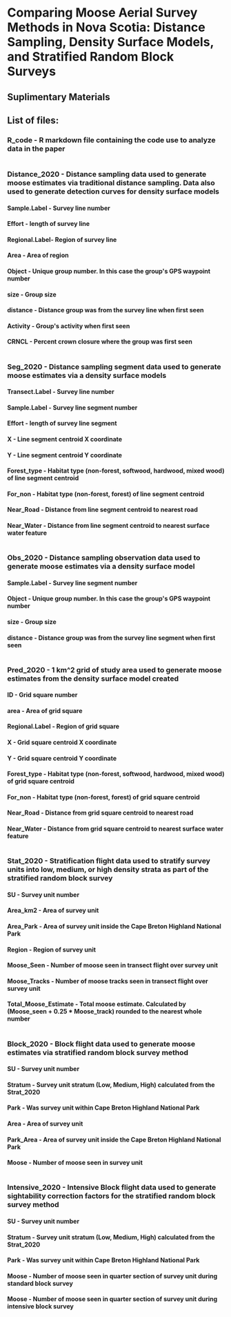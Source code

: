# Comparing Moose Aerial Survey Methods in Nova Scotia: Distance Sampling, Density Surface Models, and Stratified Random Block Surveys
## Suplimentary Materials
## List of files:
### R_code - R markdown file containing the code use to analyze data in the paper
#
### Distance_2020 - Distance sampling data used to generate moose estimates via traditional distance sampling. Data also used to generate detection curves for density surface models
#### Sample.Label - Survey line number
#### Effort - length of survey line
#### Regional.Label- Region of survey line
#### Area - Area of region
#### Object - Unique group number. In this case the group's GPS waypoint number
#### size - Group size
#### distance - Distance group was from the survey line when first seen
#### Activity - Group's activity when first seen
#### CRNCL - Percent crown closure where the group was first seen
#
### Seg_2020 - Distance sampling segment data used to generate moose estimates via a density surface models
#### Transect.Label - Survey line number
#### Sample.Label - Survey line segment number
#### Effort - length of survey line segment
#### X - Line segment centroid X coordinate 
#### Y - Line segment centroid Y coordinate 
#### Forest_type - Habitat type (non-forest, softwood, hardwood, mixed wood) of line segment centroid 
#### For_non - Habitat type (non-forest, forest) of line segment centroid 
#### Near_Road - Distance from line segment centroid to nearest road
#### Near_Water - Distance from line segment centroid to nearest surface water feature
#
### Obs_2020 - Distance sampling observation data used to generate moose estimates via a density surface model
#### Sample.Label - Survey line segment number
#### Object - Unique group number. In this case the group's GPS waypoint number
#### size - Group size
#### distance - Distance group was from the survey line segment when first seen
#
### Pred_2020 - 1 km^2 grid of study area used to generate moose estimates from the density surface model created
#### ID - Grid square number
#### area - Area of grid square
#### Regional.Label - Region of grid square
#### X - Grid square centroid X coordinate 
#### Y - Grid square centroid Y coordinate 
#### Forest_type - Habitat type (non-forest, softwood, hardwood, mixed wood) of grid square centroid
#### For_non - Habitat type (non-forest, forest) of grid square centroid
#### Near_Road - Distance from  grid square centroid to nearest road
#### Near_Water - Distance from grid square centroid to nearest surface water feature
#
### Stat_2020 - Stratification flight data used to stratify survey units into low, medium, or high density strata as part of the stratified random block survey
#### SU - Survey unit number
#### Area_km2 - Area of survey unit
#### Area_Park - Area of survey unit inside the Cape Breton Highland National Park
#### Region - Region of survey unit
#### Moose_Seen - Number of moose seen in transect flight over survey unit
#### Moose_Tracks - Number of moose tracks seen in transect flight over survey unit
#### Total_Moose_Estimate - Total moose estimate. Calculated by (Moose_seen + 0.25 * Moose_track) rounded to the nearest whole number
#
### Block_2020 - Block flight data used to generate moose estimates via stratified random block survey method
#### SU - Survey unit number
#### Stratum - Survey unit stratum (Low, Medium, High) calculated from the Strat_2020
#### Park - Was survey unit within Cape Breton Highland National Park
#### Area - Area of survey unit
#### Park_Area - Area of survey unit inside the Cape Breton Highland National Park
#### Moose - Number of moose seen in survey unit
#
### Intensive_2020 - Intensive Block flight data used to generate sightability correction factors for the stratified random block survey method
#### SU - Survey unit number
#### Stratum - Survey unit stratum (Low, Medium, High) calculated from the Strat_2020
#### Park - Was survey unit within Cape Breton Highland National Park
#### Moose - Number of moose seen in quarter section of survey unit during standard block survey
#### Moose - Number of moose seen in quarter section of survey unit during intensive block survey
